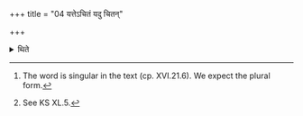 +++
title = "04 यत्तेऽचितं यदु चितन्"

+++

<details><summary>थिते</summary>

4. Then he touches it with the verses called Svayaṁciti[^1] beginning with yatte citam yadu citaṁ te.[^2]  

[^1]: The word is singular in the text (cp. XVI.21.6). We expect the plural form.  

[^2]: See KS XL.5.  
</details>
